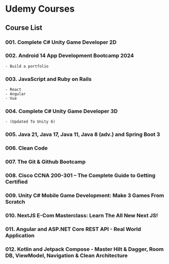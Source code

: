 # Udemy Courses

## Course List

### 001. Complete C# Unity Game Developer 2D

### 002. Android 14 App Development Bootcamp 2024

    - Build a portfolio

### 003. JavaScript and Ruby on Rails

    - React
    - Angular
    - Vue

### 004. Complete C# Unity Game Developer 3D

    - (Updated To Unity 6)

### 005. Java 21, Java 17, Java 11, Java 8 (adv.) and Spring Boot 3

### 006. Clean Code

### 007. The Git & Github Bootcamp

### 008. Cisco CCNA 200-301 – The Complete Guide to Getting Certified

### 009. Unity C# Mobile Game Development: Make 3 Games From Scratch

### 010. NextJS E-Com Masterclass: Learn The All New Next JS!

### 011. Angular and ASP.NET Core REST API - Real World Application

### 012. Kotlin and Jetpack Compose - Master Hilt & Dagger, Room DB, ViewModel, Navigation & Clean Architecture